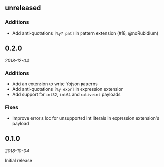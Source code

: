## unreleased

### Additions

- Add anti-quotations `[%y? pat]` in pattern extension (#18, @noRubidium)

## 0.2.0

*2018-12-04*

### Additions

- Add an extension to write Yojson patterns
- Add anti-quotations `[%y expr]` in expression extension
- Add support for `int32`, `int64` and `nativeint` payloads

### Fixes

- Improve error's loc for unsupported int literals in expression extension's payload

## 0.1.0

*2018-10-04*

Initial release
